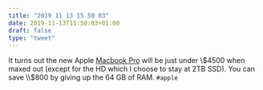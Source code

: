 ```yaml
---
title: "2019 11 13 15 50 03"
date: 2019-11-13T15:50:03+01:00
draft: false
type: "tweet"
---
```

It turns out the new Apple [Macbook Pro](https://www.apple.com/macbook-pro-16/) will be just under \\$4500 when maxed out (except for the HD which I choose to stay at 2TB SSD). You can save \\$800 by giving up the 64 GB of RAM. `#apple`
